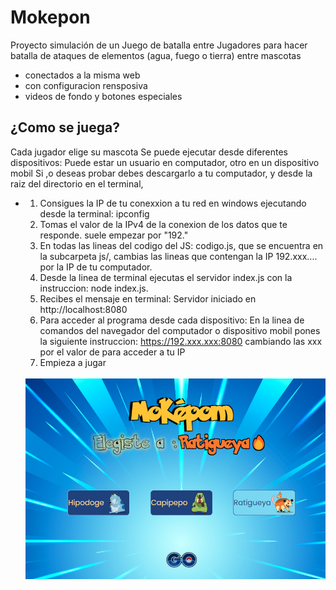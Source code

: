 # Mokepon
Proyecto simulación de un Juego de batalla entre Jugadores para hacer batalla de ataques de elementos (agua, fuego o tierra) entre mascotas
- conectados a la misma web
- con configuracion rensposiva
- videos de fondo y botones especiales  

## ¿Como se juega?
Cada jugador elige su mascota Se puede ejecutar desde diferentes dispositivos: 
Puede estar un usuario en computador, otro en un dispositivo mobil
Si ,o deseas probar debes descargarlo a tu computador, y desde la raiz del directorio en el terminal, 

- 1. Consigues la IP de tu conexxion a tu red en windows ejecutando desde la terminal: ipconfig
  2. Tomas el valor de la IPv4 de la conexion de los datos que te responde. suele empezar por "192."
  3. En todas las lineas del codigo del JS: codigo.js, que se encuentra en la subcarpeta js/, cambias las lineas que contengan la IP 192.xxx.... por la IP de tu computador.  
  4. Desde la linea de terminal ejecutas el servidor index.js con la instruccion: node index.js.
  5. Recibes el mensaje en terminal: Servidor iniciado en http://localhost:8080    
  6. Para acceder al programa desde cada dispositivo:
       En la linea de comandos del navegador del computador o dispositivo mobil pones la siguiente instruccion:
       https://192.xxx.xxx:8080 cambiando las xxx por el valor de para acceder a tu IP 
  8. Empieza a jugar
  <br>
  <div align = 'center'>
    <img src="https://github.com/GemmaClaverodelMoral/juegomokepon/blob/master/public/assets/mokeponpantallainicio.png">
  </div>

